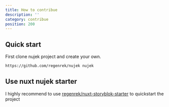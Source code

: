 ```yaml
---
title: How to contribue
description: ''
category: contribue
position: 200
---
```


## Quick start

First clone nujek project and create your own.

```bash
https://github.com/regenrek/nujek nujek
```

## Use nuxt nujek starter

I highly recommend to use [regenrek/nuxt-storyblok-starter](https://github.com/regenrek/nuxt-storyblok-starter) to quickstart the project